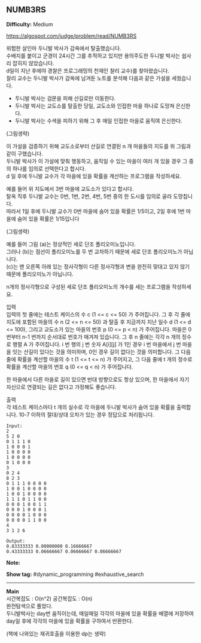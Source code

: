 ## NUMB3RS

**Difficulty:** Medium

https://algospot.com/judge/problem/read/NUMB3RS

위험한 살인마 두니발 박사가 감옥에서 탈출했습니다. <br/>
수배지를 붙이고 군경이 24시간 그를 추적하고 있지만 용의주도한 두니발 박사는 쉽사리 잡히지 않았습니다. <br/>
d일이 지난 후에야 경찰은 프로그래밍의 천재인 찰리 교수)를 찾아왔습니다. <br/>
찰리 교수는 두니발 박사가 감옥에 남겨둔 노트를 분석해 다음과 같은 가설을 세웠습니다. <br/>

* 두니발 박사는 검문을 피해 산길로만 이동한다.
* 두니발 박사는 교도소를 탈출한 당일, 교도소와 인접한 마을 하나로 도망쳐 은신한다.
* 두니발 박사는 수색을 피하기 위해 그 후 매일 인접한 마을로 움직여 은신한다.

(그림생략) <br/>

이 가설을 검증하기 위해 교도소로부터 산길로 연결된 n 개 마을들의 지도를 위 그림과 같이 구했습니다. <br/>
두니발 박사가 이 가설에 맞춰 행동하고, 움직일 수 있는 마을이 여러 개 있을 경우 그 중의 하나를 임의로 선택한다고 합시다. <br/>
d 일 후에 두니발 교수가 각 마을에 있을 확률을 계산하는 프로그램을 작성하세요. <br/>

예를 들어 위 지도에서 3번 마을에 교도소가 있다고 합시다. <br/>
탈옥 직후 두니발 교수는 0번, 1번, 2번, 4번, 5번 중의 한 도시를 임의로 골라 도망칩니다. <br/>
따라서 1일 후에 두니발 교수가 0번 마을에 숨어 있을 확률은 1/5이고, 2일 후에 1번 마을에 숨어 있을 확률은 1/15입니다

(그림생략) <br/>

예를 들어 그림 (a)는 정상적인 세로 단조 폴리오미노입니다. <br/>
그러나 (b)는 점선이 폴리오미노를 두 번 교차하기 때문에 세로 단조 폴리오미노가 아닙니다. <br/>
(c)는 맨 오른쪽 아래 있는 정사각형이 다른 정사각형과 변을 완전히 맞대고 있지 않기 때문에 폴리오미노가 아닙니다. <br/>

n개의 정사각형으로 구성된 세로 단조 폴리오미노의 개수를 세는 프로그램을 작성하세요. <br/>

입력 <br/>
입력의 첫 줄에는 테스트 케이스의 수 c (1 <= c <= 50) 가 주어집니다. 그 후 각 줄에 지도에 포함된 마을의 수 n (2 <= n <= 50) 과 탈출 후 지금까지 지난 일수 d (1 <= d <= 100), 그리고 교도소가 있는 마을의 번호 p (0 <= p < n) 가 주어집니다. 마을은 0번부터 n-1 번까지 순서대로 번호가 매겨져 있습니다. 그 후 n 줄에는 각각 n 개의 정수로 행렬 A 가 주어집니다. i 번 행의 j 번 숫자 A\[i\]\[j\] 가 1인 경우 i 번 마을에서 j 번 마을을 잇는 산길이 있다는 것을 의미하며, 0인 경우 길이 없다는 것을 의미합니다. 그 다음 줄에 확률을 계산할 마을의 수 t (1 <= t <= n) 가 주어지고, 그 다음 줄에 t 개의 정수로 확률을 계산할 마을의 번호 q (0 <= q < n) 가 주어집니다.

한 마을에서 다른 마을로 길이 있으면 반대 방향으로도 항상 있으며, 한 마을에서 자기 자신으로 연결되는 길은 없다고 가정해도 좋습니다.

출력 <br/>
각 테스트 케이스마다 t 개의 실수로 각 마을에 두니발 박사가 숨어 있을 확률을 출력합니다. 10-7 이하의 절대/상대 오차가 있는 경우 정답으로 처리됩니다.

```
Input:
2
5 2 0
0 1 1 1 0
1 0 0 0 1
1 0 0 0 0
1 0 0 0 0
0 1 0 0 0
3
0 2 4
8 2 3
0 1 1 1 0 0 0 0
1 0 0 1 0 0 0 0
1 0 0 1 0 0 0 0
1 1 1 0 1 1 0 0
0 0 0 1 0 0 1 1
0 0 0 1 0 0 0 1
0 0 0 0 1 0 0 0
0 0 0 0 1 1 0 0
4
3 1 2 6

Output: 
0.83333333 0.00000000 0.16666667
0.43333333 0.06666667 0.06666667 0.06666667
```

**Note:**

**Show tag:** \#dynamic\_programming \#exhaustive\_search

------------------------------------

**Main** <br/>
시간복잡도 : O(n^2) 공간복잡도 : O(n) <br/>
완전탐색으로 풀었다. <br/>
두니발박사는 day번 움직이는데, 매일매일 각각의 마을에 있을 확률을 배열에 저장하여 <br/>
day일 후에 각각의 마을에 있을 확률을 구하여서 반환한다. <br/>

(책에 나와있는 재귀호출을 이용한 dp는 생략)

